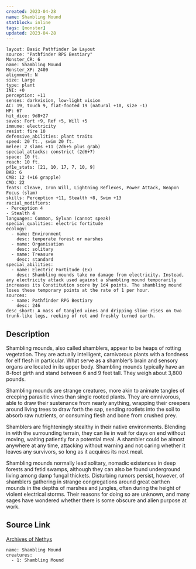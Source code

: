 ```yaml
---
created: 2023-04-28
name: Shambling Mound
statblock: inline
tags: [monster]
updated: 2023-04-28
---
```

```statblock
layout: Basic Pathfinder 1e Layout
source: "Pathfinder RPG Bestiary"
Monster_CR: 6
name: Shambling Mound
Monster_XP: 2400
alignment: N
size: Large
type: plant
INI: +0
perception: +11
senses: darkvision, low-light vision
AC: 19, touch 9, flat-footed 19 (natural +10, size -1)
HP: 67
hit_dice: 9d8+27
saves: Fort +9, Ref +5, Will +5
immune: electricity
resist: fire 10
defensive_abilities: plant traits
speed: 20 ft., swim 20 ft.
melee: 2 slams +11 (2d6+5 plus grab)
special_attacks: constrict (2d6+7)
space: 10 ft.
reach: 10 ft.
pf1e_stats: [21, 10, 17, 7, 10, 9]
BAB: 6
CMB: 12 (+16 grapple)
CMD: 22
feats: Cleave, Iron Will, Lightning Reflexes, Power Attack, Weapon Focus (slam)
skills: Perception +11, Stealth +8, Swim +13
racial_modifiers:
- Perception 4
- Stealth 4
languages: Common, Sylvan (cannot speak)
special_qualities: electric fortitude
ecology:
  - name: Environment
    desc: temperate forest or marshes
  - name: Organisation
    desc: solitary
  - name: Treasure
    desc: standard
special_abilities:
  - name: Electric Fortitude (Ex)
    desc: Shambling mounds take no damage from electricity. Instead, any electricity attack used against a shambling mound temporarily increases its Constitution score by 1d4 points. The shambling mound loses these temporary points at the rate of 1 per hour.
sources:
  - name: Pathfinder RPG Bestiary
    desc: 246
desc_short: A mass of tangled vines and dripping slime rises on two trunk-like legs, reeking of rot and freshly turned earth.
```
## Description
Shambling mounds, also called shamblers, appear to be heaps of rotting vegetation. They are actually intelligent, carnivorous plants with a fondness for elf flesh in particular. What serve as a shambler’s brain and sensory organs are located in its upper body. Shambling mounds typically have an 8-foot girth and stand between 6 and 9 feet tall. They weigh about 3,800 pounds.

Shambling mounds are strange creatures, more akin to animate tangles of creeping parasitic vines than single rooted plants. They are omnivorous, able to draw their sustenance from nearly anything, wrapping their creepers around living trees to draw forth the sap, sending rootlets into the soil to absorb raw nutrients, or consuming flesh and bone from crushed prey.

Shamblers are frighteningly stealthy in their native environments. Blending in with the surrounding terrain, they can lie in wait for days on end without moving, waiting patiently for a potential meal. A shambler could be almost anywhere at any time, attacking without warning and not caring whether it leaves any survivors, so long as it acquires its next meal.

Shambling mounds normally lead solitary, nomadic existences in deep forests and fetid swamps, although they can also be found underground living among damp fungal thickets. Disturbing rumors persist, however, of shamblers gathering in strange congregations around great earthen mounds in the depths of marshes and jungles, often during the height of violent electrical storms. Their reasons for doing so are unknown, and many sages have wondered whether there is some obscure and alien purpose at work.
## Source Link
[Archives of Nethys](https://aonprd.com/MonsterDisplay.aspx?ItemName=Shambling%20Mound)
```encounter-table
name: Shambling Mound
creatures:
  - 1: Shambling Mound
```

